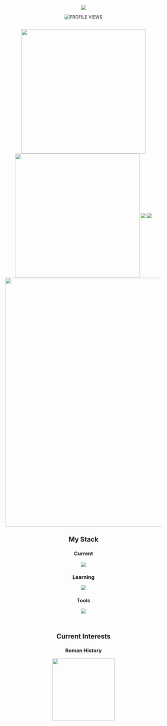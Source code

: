 <!-- https://github.com/kyechan99/capsule-render -->
<p align="center">
<img src="https://capsule-render.vercel.app/api?type=transparent&theme=tokyonight&height=200&&section=header&text=Nice%20to%20meet%20you!%20🥳&fontSize=70&fontAlign=50&fontAlignY=30&desc=I'm%20Peiyu%20Liu%20:)&descAlign=50&descSize=30&descAlignY=60">
</p>

  <div align="center">
    <img src="https://komarev.com/ghpvc/?username=vwOvOwv&color=62baae&style=for-the-badge" alt="PROFILE VIEWS" />
  </div>

</br>
 
<p align="center">
<!-- https://github.com/anuraghazra/github-readme-stats -->
<img align="center" width="400" src="https://github-readme-stats.vercel.app/api?username=vwOvOwv&title_color=6c8ed4&text_color=62baae&icon_color=6c8ed4&include_all_commits=true&show_icons=true&hide_border=true" />
  
<!-- https://github.com/DenverCoder1/github-readme-streak-stats -->
<img align="center" width="400" src="https://streak-stats.demolab.com?user=vwOvOwv&fire=6c8ed4&currStreakNum=6c8ed4&ring=6c8ed4&currStreakLabel=62baae&stroke=6c8ed4&sideNums=6c8ed4&sideLabels=62baae&dates=62baae&theme=transparent&date_format=%5BY.%5Dn.j&hide_border=true" />
<!-- https://github.com/anuraghazra/github-readme-stats -->
<img align="center" src="https://github-readme-stats.vercel.app/api/wakatime?username=vwOvOwv&theme=transparent&hide_border=true&layout=compact&langs_count=22&title_color=6c8ed4&text_color=62baae" />

<!-- https://github.com/anuraghazra/github-readme-stats -->
<img align="center" src="https://github-readme-stats.vercel.app/api/top-langs/?username=vwOvOwv&theme=transparent&hide_border=true&title_color=6c8ed4&text_color=62baae" />
<img width="800" src="https://github-readme-activity-graph.vercel.app/graph?username=vwOvOwv&theme=github-compact&hide_border=true&area=true&hide_title=true&line=6c8ed4&area_color=62baae" />

</br>

<div align="center">

## My Stack
### Current
<p align="center">
  <a href="https://skillicons.dev">
    <img src="https://skillicons.dev/icons?i=c,cpp,python,matlab,markdown" />
  </a>
</p>

### Learning

<p align="center">
  <a href="https://skillicons.dev">
    <img src="https://skillicons.dev/icons?i=latex,ai,ps" />
  </a>
</p>


### Tools

<p align="center">
  <a href="https://skillicons.dev">
    <img src="https://skillicons.dev/icons?i=github,vscode,git,docker,pytorch" />
  </a>
</p>

</br>

## Current Interests

### Roman History

<img width="200" align="center" src="https://th.bing.com/th/id/R.b8c6900016cbc2b7aeee1335a86bf937?rik=iyN%2fpQDN1EsSJg&pid=ImgRaw&r=0" />

</div>
